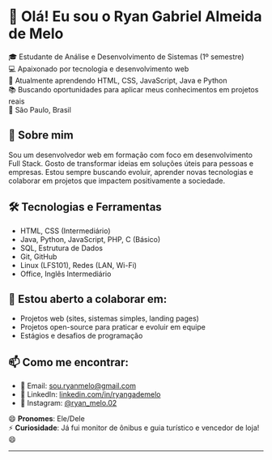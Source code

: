 # 👋 Olá! Eu sou o Ryan Gabriel Almeida de Melo

🎓 Estudante de Análise e Desenvolvimento de Sistemas (1º semestre)  
💻 Apaixonado por tecnologia e desenvolvimento web  
🌱 Atualmente aprendendo HTML, CSS, JavaScript, Java e Python  
📚 Buscando oportunidades para aplicar meus conhecimentos em projetos reais  
📍  São Paulo, Brasil  

## 🚀 Sobre mim

Sou um desenvolvedor web em formação com foco em desenvolvimento Full Stack. Gosto de transformar ideias em soluções úteis para pessoas e empresas. Estou sempre buscando evoluir, aprender novas tecnologias e colaborar em projetos que impactem positivamente a sociedade.

## 🛠️ Tecnologias e Ferramentas

- HTML, CSS (Intermediário)  
- Java, Python, JavaScript, PHP, C (Básico)  
- SQL, Estrutura de Dados  
- Git, GitHub  
- Linux (LFS101), Redes (LAN, Wi-Fi)  
- Office, Inglês Intermediário

## 🤝 Estou aberto a colaborar em:

- Projetos web (sites, sistemas simples, landing pages)
- Projetos open-source para praticar e evoluir em equipe
- Estágios e desafios de programação

## 📫 Como me encontrar:

- 📧 Email: [sou.ryanmelo@gmail.com](mailto:sou.ryanmelo@gmail.com)  
- 💼 LinkedIn: [linkedin.com/in/ryangademelo](https://linkedin.com/in/ryangademelo)  
- 📸 Instagram: [@ryan_melo.02](https://instagram.com/ryan_melo.02)  

😄 **Pronomes**: Ele/Dele  
⚡ **Curiosidade**: Já fui monitor de ônibus e guia turístico e vencedor de loja! 😄

---

